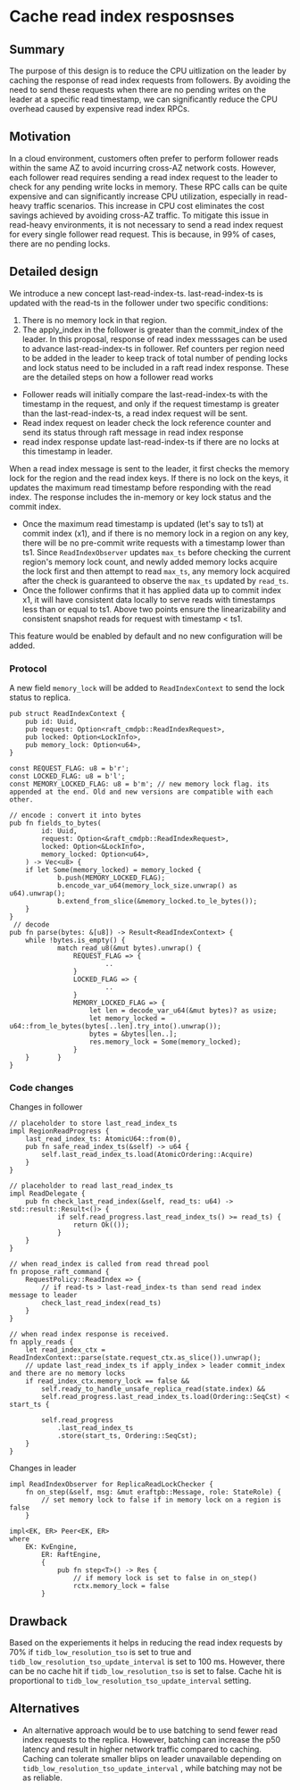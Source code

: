 # Cache read index resposnses

## Summary
The purpose of this design is to reduce the CPU uitlization on the leader by caching the response of read index requests from followers. By avoiding the need to send these requests when there are no pending writes on the leader at a specific read timestamp, we can significantly reduce the CPU overhead caused by expensive read index RPCs.

## Motivation

In a cloud environment, customers often prefer to perform follower reads within the same AZ to avoid incurring cross-AZ network costs. However, each follower read requires sending a read index request to the leader to check for any pending write locks in memory. These RPC calls can be quite expensive and can significantly increase CPU utilization, especially in read-heavy traffic scenarios. This increase in CPU cost eliminates the cost savings achieved by avoiding cross-AZ traffic.
To mitigate this issue in read-heavy environments, it is not necessary to send a read index request for every single follower read request. This is because, in 99% of cases, there are no pending locks. 

## Detailed design

We introduce a new concept last-read-index-ts. last-read-index-ts is updated with the read-ts in the follower under two specific conditions:
1. There is no memory lock in that region.
2. The apply_index in the follower is greater than the commit_index of the leader.
In this proposal, response of read index messsages can be used to advance last-read-index-ts in follower. Ref counters per region need to be added in the leader to keep track of total number of pending locks and lock status need to be included in a raft read index response. These are the detailed steps on how a follower read works
- Follower reads will initially compare the last-read-index-ts with the timestamp in the request, and only if the request timestamp is greater than the last-read-index-ts, a read index request will be sent.
- Read index request on leader check the lock reference counter and send its status through raft message in read index response
- read index response update last-read-index-ts if there are no locks at this timestamp in leader.

When a read index message is sent to the leader, it first checks the memory lock for the region and the read index keys. If there is no lock on the keys, it updates the maximum read timestamp before responding with the read index. The response includes the in-memory or key lock status and the commit index. 
- Once the maximum read timestamp is updated (let's say to ts1) at commit index (x1), and if there is no memory lock in a region on any key, there will be no pre-commit write requests with a timestamp lower than ts1. Since `ReadIndexObserver` updates `max_ts` before checking the current region's memory lock count, and newly added memory locks acquire the lock first and then attempt to read `max_ts`, any memory lock acquired after the check is guaranteed to observe the `max_ts` updated by `read_ts`.
- Once the follower confirms that it has applied data up to commit index x1, it will have consistent data locally to serve reads with timestamps less than or equal to ts1.
Above two points ensure the linearizability and consistent snapshot reads for request with timestamp < ts1.

This feature would be enabled by default and no new configuration will be added. 

### Protocol

A new field `memory_lock` will be added to `ReadIndexContext` to send the lock status to replica.

```
pub struct ReadIndexContext {
    pub id: Uuid,
    pub request: Option<raft_cmdpb::ReadIndexRequest>,
    pub locked: Option<LockInfo>,
    pub memory_lock: Option<u64>,
}

const REQUEST_FLAG: u8 = b'r';
const LOCKED_FLAG: u8 = b'l';
const MEMORY_LOCKED_FLAG: u8 = b'm'; // new memory lock flag. its appended at the end. Old and new versions are compatible with each other.

// encode : convert it into bytes
pub fn fields_to_bytes(
        id: Uuid,
        request: Option<&raft_cmdpb::ReadIndexRequest>,
        locked: Option<&LockInfo>,
        memory_locked: Option<u64>,
    ) -> Vec<u8> {
    if let Some(memory_locked) = memory_locked {
            b.push(MEMORY_LOCKED_FLAG);
            b.encode_var_u64(memory_lock_size.unwrap() as u64).unwrap();
            b.extend_from_slice(&memory_locked.to_le_bytes());
    }
}
 // decode
pub fn parse(bytes: &[u8]) -> Result<ReadIndexContext> {
    while !bytes.is_empty() {
            match read_u8(&mut bytes).unwrap() {
                REQUEST_FLAG => {
                        ..
                }
                LOCKED_FLAG => {
                        ..
                }
                MEMORY_LOCKED_FLAG => {
                    let len = decode_var_u64(&mut bytes)? as usize;
                    let memory_locked = u64::from_le_bytes(bytes[..len].try_into().unwrap());
                    bytes = &bytes[len..];
                    res.memory_lock = Some(memory_locked);
                }
    }       }
}

```
### Code changes

Changes in follower
```
// placeholder to store last_read_index_ts
impl RegionReadProgress {
    last_read_index_ts: AtomicU64::from(0),
    pub fn safe_read_index_ts(&self) -> u64 {
        self.last_read_index_ts.load(AtomicOrdering::Acquire)
    }
}

// placeholder to read last_read_index_ts
impl ReadDelegate {
    pub fn check_last_read_index(&self, read_ts: u64) -> std::result::Result<()> {
            if self.read_progress.last_read_index_ts() >= read_ts) {
                return Ok(());
            }
    }
}

// when read_index is called from read thread pool
fn propose_raft_command {
    RequestPolicy::ReadIndex => {
        // if read-ts > last-read_index-ts than send read index message to leader
        check_last_read_index(read_ts)
    }
}

// when read index response is received. 
fn apply_reads {
    let read_index_ctx = ReadIndexContext::parse(state.request_ctx.as_slice()).unwrap();
    // update last_read_index_ts if apply_index > leader commit_index and there are no memory locks
    if read_index_ctx.memory_lock == false && 
        self.ready_to_handle_unsafe_replica_read(state.index) && 
        self.read_progress.last_read_index_ts.load(Ordering::SeqCst) < start_ts {
        
        self.read_progress
            .last_read_index_ts
            .store(start_ts, Ordering::SeqCst);
    }
}

```

Changes in leader
```
impl ReadIndexObserver for ReplicaReadLockChecker {
    fn on_step(&self, msg: &mut eraftpb::Message, role: StateRole) {
        // set memory lock to false if in memory lock on a region is false
    }

impl<EK, ER> Peer<EK, ER>
where
    EK: KvEngine,
        ER: RaftEngine,
        {
            pub fn step<T>() -> Res {
                // if memory lock is set to false in on_step()
                rctx.memory_lock = false
        }
```

## Drawback
Based on the experiements it helps in reducing the read index requests by 70% if ```tidb_low_resolution_tso``` is set to true and ```tidb_low_resolution_tso_update_interval``` is set to 100 ms. However, there can be no cache hit if ```tidb_low_resolution_tso``` is set to false. Cache hit is proportional to ```tidb_low_resolution_tso_update_interval``` setting. 

## Alternatives

- An alternative approach would be to use batching to send fewer read index requests to the replica. However, batching can increase the p50 latency and result in higher network traffic compared to caching. Caching can tolerate smaller blips on leader unavailable depending on ```tidb_low_resolution_tso_update_interval``` , while batching may not be as reliable.
